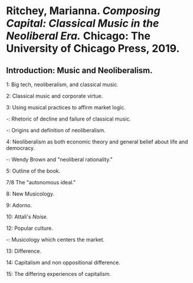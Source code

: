 # Ritchey, Marianna. *Composing Capital: Classical Music in the Neoliberal Era.* Chicago: The University of Chicago Press, 2019.  

## Introduction: Music and Neoliberalism.  

1: Big tech, neoliberalism, and classical music.  

2: Classical music and corporate virtue.  

3: Using musical practices to affirm market logic.  

-: Rhetoric of decline and failure of classical music.  

-: Origins and definition of neoliberalism.  

4: Neoliberalism as both economic theory and general belief about life and democracy.  

-: Wendy Brown and "neoliberal rationality."  

5: Outline of the book.  

7/8 The "autonomous ideal."  

8: New Musicology.  

9: Adorno.  

10: Attali's *Noise.*  

12: Popular culture.  

-: Musicology which centers the market.  

13: Difference.  

14: Capitalism and non oppositional difference.  

15: The differing experiences of capitalism.  
